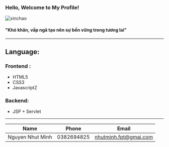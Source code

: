 ###                                                  Hello, Welcome to My Profile! 

![xinchao](https://user-images.githubusercontent.com/90835621/146675973-20c426b6-8fb6-4d1d-a47c-6639746101ba.gif)

 #### "Khó khăn, vấp ngã tạo nên sự bền vững trong tương lai"
  ___

## Language:
### Frontend :
   - HTML5
   - CSS3
   - JavascriptZ
### Backend:
   - JSP + Servlet
   ___
| Name | Phone | Email| 
|--------------|-------|------|
| Nguyen Nhut Minh| 0382694825 |nhutminh.fpt@gmai.com | 
